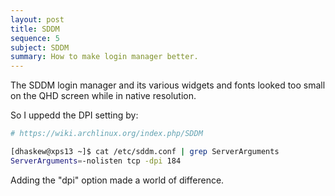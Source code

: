```yaml
---
layout: post
title: SDDM
sequence: 5
subject: SDDM
summary: How to make login manager better.
---
```


The SDDM login manager and its various widgets and fonts looked too small on the QHD screen while in native resolution.

So I uppedd the DPI setting by:

```bash
# https://wiki.archlinux.org/index.php/SDDM

[dhaskew@xps13 ~]$ cat /etc/sddm.conf | grep ServerArguments
ServerArguments=-nolisten tcp -dpi 184 
```

Adding the "dpi" option made a world of difference.